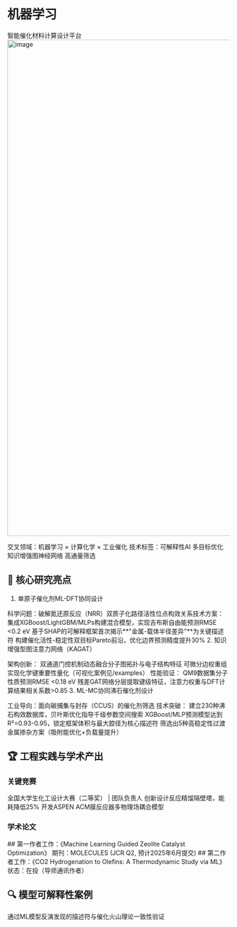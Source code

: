 # 机器学习
智能催化材料计算设计平台
<img width="1122" alt="image" src="https://github.com/user-attachments/assets/f673a9bd-c443-40a3-8c14-0e7b300b72dd" />

交叉领域：机器学习 × 计算化学 × 工业催化
技术标签：可解释性AI 多目标优化 知识增强图神经网络 高通量筛选

## 🌟 核心研究亮点

1. 单原子催化剂ML-DFT协同设计

​科学问题：破解氮还原反应（NRR）双质子化路径活性位点构效关系
​技术方案：
集成XGBoost/LightGBM/MLPs构建混合模型，实现吉布斯自由能预测RMSE <0.2 eV
基于SHAP的可解释框架首次揭示**"金属-载体半径差异"**为关键描述符
构建催化活性-稳定性双目标Pareto前沿，​优化边界预测精度提升30%
2. 知识增强型图注意力网络（KAGAT）

​架构创新：
双通道门控机制动态融合分子图拓扑与电子结构特征
可微分边权重组实现化学键重要性量化（可视化案例见/examples）
​性能验证：
QM9数据集分子性质预测RMSE <0.18 eV
残差GAT网络分层提取键级特征，注意力权重与DFT计算结果相关系数>0.85
3. ML-MC协同沸石催化剂设计

​工业导向：面向碳捕集与封存（CCUS）的催化剂筛选
​技术突破：
建立230种沸石构效数据库，贝叶斯优化指导千级参数空间搜索
XGBoost/MLP预测模型达到R²=0.93-0.95，锁定框架体积与最大腔径为核心描述符
筛选出5种高稳定性过渡金属掺杂方案（吸附能优化+负载量提升）
## 🏆 工程实践与学术产出

### 关键竞赛

​全国大学生化工设计大赛（二等奖）​ | 团队负责人
创新设计反应精馏隔壁塔，​能耗降低25%
开发ASPEN ACM膜反应器多物理场耦合模型
### 学术论文

​## 第一作者工作：《Machine Learning Guided Zeolite Catalyst Optimization》
期刊：MOLECULES (JCR Q2, 预计2025年6月提交)
​## 第二作者工作：《CO2 Hydrogenation to Olefins: A Thermodynamic Study via ML》
状态：在投（导师通讯作者）
## 🔍 模型可解释性案例

通过ML模型反演发现的描述符与催化火山理论一致性验证
